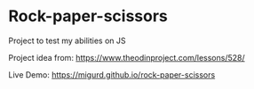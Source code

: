 # Rock-paper-scissors
Project to test my abilities on JS

Project idea from: https://www.theodinproject.com/lessons/528/

Live Demo: https://migurd.github.io/rock-paper-scissors